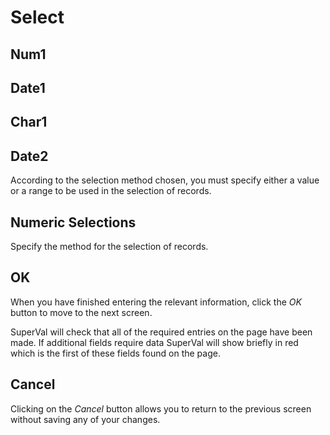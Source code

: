 # Select



## Num1

## Date1

## Char1

## Date2

According to the selection method chosen, you must specify either a
value or a range to be used in the selection of records.

## Numeric Selections

Specify the method for the selection of records.

## OK

When you have finished entering the relevant information, click the _OK_
button to move to the next screen.

SuperVal will check that all of the required entries on the page have
been made. If additional fields require data SuperVal will show briefly
in red which is the first of these fields found on the page.

## Cancel

Clicking on the _Cancel_ button allows you to return to the previous
screen without saving any of your changes.
